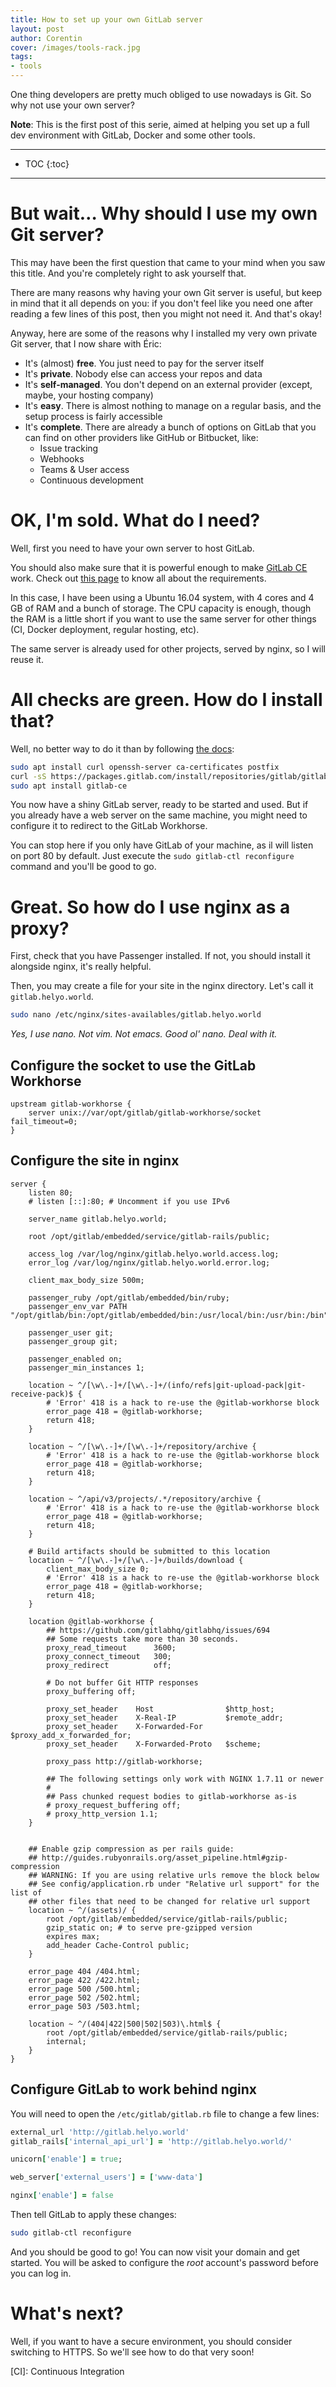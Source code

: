 ```yaml
---
title: How to set up your own GitLab server
layout: post
author: Corentin
cover: /images/tools-rack.jpg
tags:
- tools
---
```


One thing developers are pretty much obliged to use nowadays is Git. So why not use your own server?

**Note**: This is the first post of this serie, aimed at helping you set up a full dev environment with GitLab, Docker and some other tools.

---

* TOC
{:toc}

---

# But wait… Why should I use my own Git server?

This may have been the first question that came to your mind when you saw this title. And you're completely right to ask yourself that.

There are many reasons why having your own Git server is useful, but keep in mind that it all depends on you: if you don't feel like you need one after reading a few lines of this post, then you might not need it. And that's okay!

Anyway, here are some of the reasons why I installed my very own private Git server, that I now share with Éric:

* It's (almost) **free**. You just need to pay for the server itself
* It's **private**. Nobody else can access your repos and data
* It's **self-managed**. You don't depend on an external provider (except, maybe, your hosting company)
* It's **easy**. There is almost nothing to manage on a regular basis, and the setup process is fairly accessible
* It's **complete**. There are already a bunch of options on GitLab that you can find on other providers like GitHub or Bitbucket, like:
	* Issue tracking
	* Webhooks
	* Teams & User access
	* Continuous development

# OK, I'm sold. What do I need?

Well, first you need to have your own server to host GitLab.

You should also make sure that it is powerful enough to make [GitLab CE](https://about.gitlab.com/downloads/) work. Check out [this page](https://docs.gitlab.com/ce/install/requirements.html) to know all about the requirements.

In this case, I have been using a Ubuntu 16.04 system, with 4 cores and 4 GB of RAM and a bunch of storage. The CPU capacity is enough, though the RAM is a little short if you want to use the same server for other things (CI, Docker deployment, regular hosting, etc).

The same server is already used for other projects, served by nginx, so I will reuse it.

# All checks are green. How do I install that?

Well, no better way to do it than by following [the docs](https://about.gitlab.com/downloads/#ubuntu1604):

```bash
sudo apt install curl openssh-server ca-certificates postfix
curl -sS https://packages.gitlab.com/install/repositories/gitlab/gitlab-ce/script.deb.sh | sudo bash
sudo apt install gitlab-ce
```

You now have a shiny GitLab server, ready to be started and used. But if you already have a web server on the same machine, you might need to configure it to redirect to the GitLab Workhorse.

You can stop here if you only have GitLab of your machine, as il will listen on port 80 by default. Just execute the `sudo gitlab-ctl reconfigure` command and you'll be good to go.

# Great. So how do I use nginx as a proxy?

First, check that you have Passenger installed. If not, you should install it alongside nginx, it's really helpful.

Then, you may create a file for your site in the nginx directory. Let's call it `gitlab.helyo.world`.

```bash
sudo nano /etc/nginx/sites-availables/gitlab.helyo.world
```

*Yes, I use nano. Not vim. Not emacs. Good ol' nano. Deal with it.*

## Configure the socket to use the GitLab Workhorse

```nginx
upstream gitlab-workhorse {
	server unix://var/opt/gitlab/gitlab-workhorse/socket fail_timeout=0;
}
```

## Configure the site in nginx

```nginx
server {
	listen 80;
	# listen [::]:80; # Uncomment if you use IPv6

	server_name gitlab.helyo.world;

	root /opt/gitlab/embedded/service/gitlab-rails/public;

	access_log /var/log/nginx/gitlab.helyo.world.access.log;
	error_log /var/log/nginx/gitlab.helyo.world.error.log;

	client_max_body_size 500m;

	passenger_ruby /opt/gitlab/embedded/bin/ruby;
	passenger_env_var PATH "/opt/gitlab/bin:/opt/gitlab/embedded/bin:/usr/local/bin:/usr/bin:/bin";

	passenger_user git;
	passenger_group git;

	passenger_enabled on;
	passenger_min_instances 1;

	location ~ ^/[\w\.-]+/[\w\.-]+/(info/refs|git-upload-pack|git-receive-pack)$ {
		# 'Error' 418 is a hack to re-use the @gitlab-workhorse block
		error_page 418 = @gitlab-workhorse;
		return 418;
	}

	location ~ ^/[\w\.-]+/[\w\.-]+/repository/archive {
		# 'Error' 418 is a hack to re-use the @gitlab-workhorse block
		error_page 418 = @gitlab-workhorse;
		return 418;
	}

	location ~ ^/api/v3/projects/.*/repository/archive {
		# 'Error' 418 is a hack to re-use the @gitlab-workhorse block
		error_page 418 = @gitlab-workhorse;
		return 418;
	}

	# Build artifacts should be submitted to this location
	location ~ ^/[\w\.-]+/[\w\.-]+/builds/download {
		client_max_body_size 0;
		# 'Error' 418 is a hack to re-use the @gitlab-workhorse block
		error_page 418 = @gitlab-workhorse;
		return 418;
	}

	location @gitlab-workhorse {
		## https://github.com/gitlabhq/gitlabhq/issues/694
		## Some requests take more than 30 seconds.
		proxy_read_timeout		3600;
		proxy_connect_timeout	300;
		proxy_redirect			off;

		# Do not buffer Git HTTP responses
		proxy_buffering off;

		proxy_set_header	Host				$http_host;
		proxy_set_header	X-Real-IP			$remote_addr;
		proxy_set_header	X-Forwarded-For	$proxy_add_x_forwarded_for;
		proxy_set_header	X-Forwarded-Proto   $scheme;

		proxy_pass http://gitlab-workhorse;

		## The following settings only work with NGINX 1.7.11 or newer
		#
		## Pass chunked request bodies to gitlab-workhorse as-is
		# proxy_request_buffering off;
		# proxy_http_version 1.1;
	}


	## Enable gzip compression as per rails guide:
	## http://guides.rubyonrails.org/asset_pipeline.html#gzip-compression
	## WARNING: If you are using relative urls remove the block below
	## See config/application.rb under "Relative url support" for the list of
	## other files that need to be changed for relative url support
	location ~ ^/(assets)/ {
		root /opt/gitlab/embedded/service/gitlab-rails/public;
		gzip_static on; # to serve pre-gzipped version
		expires max;
		add_header Cache-Control public;
	}

	error_page 404 /404.html;
	error_page 422 /422.html;
	error_page 500 /500.html;
	error_page 502 /502.html;
	error_page 503 /503.html;

	location ~ ^/(404|422|500|502|503)\.html$ {
		root /opt/gitlab/embedded/service/gitlab-rails/public;
		internal;
	}
}
```

## Configure GitLab to work behind nginx

You will need to open the `/etc/gitlab/gitlab.rb` file to change a few lines:

```ruby
external_url 'http://gitlab.helyo.world'
gitlab_rails['internal_api_url'] = 'http://gitlab.helyo.world/'
```

```ruby
unicorn['enable'] = true;
```

```ruby
web_server['external_users'] = ['www-data']
```

```ruby
nginx['enable'] = false
```

Then tell GitLab to apply these changes:

```bash
sudo gitlab-ctl reconfigure
```

And you should be good to go! You can now visit your domain and get started. You will be asked to configure the *root* account's password before you can log in.

# What's next?

Well, if you want to have a secure environment, you should consider switching to HTTPS. So we'll see how to do that very soon!

[CI]: Continuous Integration
